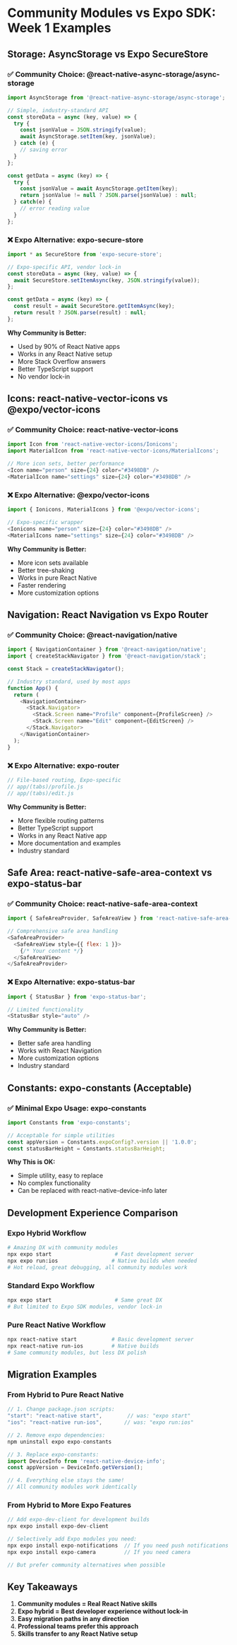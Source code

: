 # Community Modules vs Expo SDK: Week 1 Examples

## Storage: AsyncStorage vs Expo SecureStore

### ✅ Community Choice: @react-native-async-storage/async-storage
```javascript
import AsyncStorage from '@react-native-async-storage/async-storage';

// Simple, industry-standard API
const storeData = async (key, value) => {
  try {
    const jsonValue = JSON.stringify(value);
    await AsyncStorage.setItem(key, jsonValue);
  } catch (e) {
    // saving error
  }
};

const getData = async (key) => {
  try {
    const jsonValue = await AsyncStorage.getItem(key);
    return jsonValue != null ? JSON.parse(jsonValue) : null;
  } catch(e) {
    // error reading value
  }
};
```

### ❌ Expo Alternative: expo-secure-store
```javascript
import * as SecureStore from 'expo-secure-store';

// Expo-specific API, vendor lock-in
const storeData = async (key, value) => {
  await SecureStore.setItemAsync(key, JSON.stringify(value));
};

const getData = async (key) => {
  const result = await SecureStore.getItemAsync(key);
  return result ? JSON.parse(result) : null;
};
```

**Why Community is Better:**
- Used by 90% of React Native apps
- Works in any React Native setup
- More Stack Overflow answers
- Better TypeScript support
- No vendor lock-in

## Icons: react-native-vector-icons vs @expo/vector-icons

### ✅ Community Choice: react-native-vector-icons
```javascript
import Icon from 'react-native-vector-icons/Ionicons';
import MaterialIcon from 'react-native-vector-icons/MaterialIcons';

// More icon sets, better performance
<Icon name="person" size={24} color="#3498DB" />
<MaterialIcon name="settings" size={24} color="#3498DB" />
```

### ❌ Expo Alternative: @expo/vector-icons
```javascript
import { Ionicons, MaterialIcons } from '@expo/vector-icons';

// Expo-specific wrapper
<Ionicons name="person" size={24} color="#3498DB" />
<MaterialIcons name="settings" size={24} color="#3498DB" />
```

**Why Community is Better:**
- More icon sets available
- Better tree-shaking
- Works in pure React Native
- Faster rendering
- More customization options

## Navigation: React Navigation vs Expo Router

### ✅ Community Choice: @react-navigation/native
```javascript
import { NavigationContainer } from '@react-navigation/native';
import { createStackNavigator } from '@react-navigation/stack';

const Stack = createStackNavigator();

// Industry standard, used by most apps
function App() {
  return (
    <NavigationContainer>
      <Stack.Navigator>
        <Stack.Screen name="Profile" component={ProfileScreen} />
        <Stack.Screen name="Edit" component={EditScreen} />
      </Stack.Navigator>
    </NavigationContainer>
  );
}
```

### ❌ Expo Alternative: expo-router
```javascript
// File-based routing, Expo-specific
// app/(tabs)/profile.js
// app/(tabs)/edit.js
```

**Why Community is Better:**
- More flexible routing patterns
- Better TypeScript support
- Works in any React Native app
- More documentation and examples
- Industry standard

## Safe Area: react-native-safe-area-context vs expo-status-bar

### ✅ Community Choice: react-native-safe-area-context
```javascript
import { SafeAreaProvider, SafeAreaView } from 'react-native-safe-area-context';

// Comprehensive safe area handling
<SafeAreaProvider>
  <SafeAreaView style={{ flex: 1 }}>
    {/* Your content */}
  </SafeAreaView>
</SafeAreaProvider>
```

### ❌ Expo Alternative: expo-status-bar
```javascript
import { StatusBar } from 'expo-status-bar';

// Limited functionality
<StatusBar style="auto" />
```

**Why Community is Better:**
- Better safe area handling
- Works with React Navigation
- More customization options
- Industry standard

## Constants: expo-constants (Acceptable)

### ✅ Minimal Expo Usage: expo-constants
```javascript
import Constants from 'expo-constants';

// Acceptable for simple utilities
const appVersion = Constants.expoConfig?.version || '1.0.0';
const statusBarHeight = Constants.statusBarHeight;
```

**Why This is OK:**
- Simple utility, easy to replace
- No complex functionality
- Can be replaced with react-native-device-info later

## Development Experience Comparison

### Expo Hybrid Workflow
```bash
# Amazing DX with community modules
npx expo start                    # Fast development server
npx expo run:ios                 # Native builds when needed
# Hot reload, great debugging, all community modules work
```

### Standard Expo Workflow
```bash
npx expo start                    # Same great DX
# But limited to Expo SDK modules, vendor lock-in
```

### Pure React Native Workflow
```bash
npx react-native start           # Basic development server
npx react-native run-ios         # Native builds
# Same community modules, but less DX polish
```

## Migration Examples

### From Hybrid to Pure React Native
```javascript
// 1. Change package.json scripts:
"start": "react-native start",        // was: "expo start"
"ios": "react-native run-ios",       // was: "expo run:ios"

// 2. Remove expo dependencies:
npm uninstall expo expo-constants

// 3. Replace expo-constants:
import DeviceInfo from 'react-native-device-info';
const appVersion = DeviceInfo.getVersion();

// 4. Everything else stays the same!
// All community modules work identically
```

### From Hybrid to More Expo Features
```javascript
// Add expo-dev-client for development builds
npx expo install expo-dev-client

// Selectively add Expo modules you need:
npx expo install expo-notifications  // If you need push notifications
npx expo install expo-camera         // If you need camera

// But prefer community alternatives when possible
```

## Key Takeaways

1. **Community modules = Real React Native skills**
2. **Expo hybrid = Best developer experience without lock-in**
3. **Easy migration paths in any direction**
4. **Professional teams prefer this approach**
5. **Skills transfer to any React Native setup**